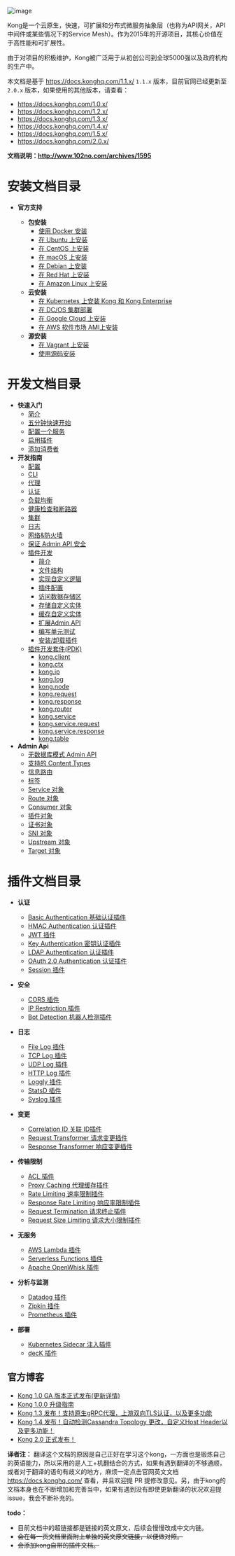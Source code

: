 ![image](https://user-images.githubusercontent.com/2004103/57691648-59208500-7677-11e9-9b6f-21ee0eb5a4dd.png)

Kong是一个云原生，快速，可扩展和分布式微服务抽象层（也称为API网关，API中间件或某些情况下的Service Mesh）。作为2015年的开源项目，其核心价值在于高性能和可扩展性。

由于对项目的积极维护，Kong被广泛用于从初创公司到全球5000强以及政府机构的生产中。

本文档是基于 https://docs.konghq.com/1.1.x/ `1.1.x` 版本，目前官网已经更新至 `2.0.x` 版本，如果使用的其他版本，请查看：

- https://docs.konghq.com/1.0.x/
- https://docs.konghq.com/1.2.x/
- https://docs.konghq.com/1.3.x/
- https://docs.konghq.com/1.4.x/
- https://docs.konghq.com/1.5.x/
- https://docs.konghq.com/2.0.x/

**文档说明：http://www.102no.com/archives/1595**

# 安装文档目录

- **官方支持**

   - **包安装**
      * [使用 Docker 安装](INSTALL/docker.md)
      * [在 Ubuntu 上安装](INSTALL/ubuntu.md)
      * [在 CentOS 上安装](INSTALL/centos.md)
      * [在 macOS 上安装](INSTALL/macos.md)
      * [在 Debian 上安装](INSTALL/debian.md)
      * [在 Red Hat 上安装](INSTALL/redhat.md)
      * [在 Amazon Linux 上安装](INSTALL/aws-linux.md)
   - **云安装**
      * [在 Kubernetes 上安装 Kong 和 Kong Enterprise](INSTALL/kubernetes.md)
      * [在 DC/OS 集群部署](INSTALL/dcos.md)
      * [在 Google Cloud 上安装](INSTALL/google-cloud.md)
      * [在 AWS 软件市场 AMI上安装](INSTALL/aws-marketplace.md)
   - **源安装**
      * [在 Vagrant 上安装](INSTALL/vagrant.md)
      * [使用源码安装](INSTALL/source.md)
      
      
# 开发文档目录

* **快速入门**
    * [简介](GETTING-STARTED/introduction.md)
    * [五分钟快速开始](GETTING-STARTED/quickstart.md)  
    * [配置一个服务](GETTING-STARTED/configuring-a-service.md)   
    * [启用插件](GETTING-STARTED/enabling-plugins.md)  
    * [添加消费者](GETTING-STARTED/adding-consumers.md)   
* **开发指南**
    * [配置](GUIDES&REFERENCES/configuration.md)    
    * [CLI](GUIDES&REFERENCES/cli.md)    
    * [代理](GUIDES&REFERENCES/proxy.md)    
    * [认证](GUIDES&REFERENCES/auth.md)       
    * [负载均衡](GUIDES&REFERENCES/loadbalancing.md)  
    * [健康检查和断路器](GUIDES&REFERENCES/health-checks-circuit-breakers.md)   
    * [集群](GUIDES&REFERENCES/clustering.md)  
    * [日志](GUIDES&REFERENCES/logging.md)  
    * [网络&防火墙](GUIDES&REFERENCES/network.md)  
    * [保证 Admin API 安全](GUIDES&REFERENCES/secure-admin-api.md)  
    * [插件开发](GUIDES&REFERENCES/plugin-development/)
        * [简介](GUIDES&REFERENCES/plugin-development/README.md)
        * [文件结构](GUIDES&REFERENCES/plugin-development/file-structure.md)
        * [实现自定义逻辑](GUIDES&REFERENCES/plugin-development/custom-logic.md)
        * [插件配置](GUIDES&REFERENCES/plugin-development/plugin-configuration.md)
        * [访问数据存储区](GUIDES&REFERENCES/plugin-development/access-the-datastore.md)
        * [存储自定义实体](GUIDES&REFERENCES/plugin-development/custom-entities.md)
        * [缓存自定义实体](GUIDES&REFERENCES/plugin-development/entities-cache.md)
        * [扩展Admin API](GUIDES&REFERENCES/plugin-development/admin-api.md)
        * [编写单元测试](GUIDES&REFERENCES/plugin-development/tests.md)
        * [安装/卸载插件](GUIDES&REFERENCES/plugin-development/distribution.md)
    * [插件开发套件(PDK)](GUIDES&REFERENCES/PDK/pdk.md)
        * [kong.client](GUIDES&REFERENCES/PDK/kong-client.md)
        * [kong.ctx](GUIDES&REFERENCES/PDK/kong-ctx.md)
        * [kong.ip](GUIDES&REFERENCES/PDK/kong-ip.md)
        * [kong.log](GUIDES&REFERENCES/PDK/kong-log.md)
        * [kong.node](GUIDES&REFERENCES/PDK/kong-node.md)
        * [kong.request](GUIDES&REFERENCES/PDK/kong-request.md)
        * [kong.response](GUIDES&REFERENCES/PDK/kong-response.md)
        * [kong.router](GUIDES&REFERENCES/PDK/kong-router.md)
        * [kong.service](GUIDES&REFERENCES/PDK/kong-service.md)
        * [kong.service.request](GUIDES&REFERENCES/PDK/kong-service-request.md)
        * [kong.service.response](GUIDES&REFERENCES/PDK/kong-service-response.md)
        * [kong.table](GUIDES&REFERENCES/PDK/kong-table.md)
* **Admin Api**
    * [无数据库模式 Admin API](ADMIN-API/db-less.md)
    * [支持的 Content Types](ADMIN-API/supported-content-types.md)
    * [信息路由](ADMIN-API/information-routes.md)
    * [标签](ADMIN-API/tags.md)
    * [Service 对象](ADMIN-API/service-object.md)
    * [Route 对象](ADMIN-API/route-object.md)
    * [Consumer 对象](ADMIN-API/consumer-object.md)
    * [插件对象](ADMIN-API/plugin-object.md)
    * [证书对象](ADMIN-API/certificate-object.md)
    * [SNI 对象](ADMIN-API/sni-object.md)
    * [Upstream 对象](ADMIN-API/upstream-object.md)
    * [Target 对象](ADMIN-API/target-object.md)

   
# 插件文档目录

- **认证**
    * [Basic Authentication 基础认证插件](HUB/basic-auth.md)
    * [HMAC Authentication 认证插件](HUB/hmac-auth.md) 
    * [JWT 插件](HUB/jwt.md)
    * [Key Authentication 密钥认证插件](HUB/key-auth.md)
    * [LDAP Authentication 认证插件](HUB/ldap-auth.md)
    * [OAuth 2.0 Authentication 认证插件](HUB/oauth2.md)
    * [Session 插件](HUB/session.md)
- **安全**
    * [CORS 插件](HUB/cors.md)
    * [IP Restriction 插件](HUB/ip-restriction.md)
    * [Bot Detection 机器人检测插件](HUB/bot-detection.md)
- **日志**
    * [File Log 插件](HUB/file-log.md)
    * [TCP Log 插件](HUB/tcp-log.md)
    * [UDP Log 插件](HUB/udp-log.md)
    * [HTTP Log 插件](HUB/http-log.md)
    * [Loggly 插件](HUB/loggly.md)
    * [StatsD 插件](HUB/statsd.md)
    * [Syslog 插件](HUB/syslog.md)
- **变更**
    * [Correlation ID 关联 ID插件](HUB/correlation-id.md)
    * [Request Transformer 请求变更插件](HUB/request-transformer.md)
    * [Response Transformer 响应变更插件](HUB/response-transformer.md)
- **传输限制**
    * [ACL 插件](HUB/acl.md)
    * [Proxy Caching 代理缓存插件](HUB/proxy-cache.md)
    * [Rate Limiting 速率限制插件](HUB/rate-limiting.md)
    * [Response Rate Limiting 响应率限制插件](HUB/response-ratelimiting.md)
    * [Request Termination 请求终止插件](HUB/request-termination.md)
    * [Request Size Limiting 请求大小限制插件](HUB/request-size-limiting.md)
- **无服务**
   * [AWS Lambda 插件](HUB/aws-lambda.md)
   * [Serverless Functions 插件](HUB/serverless-functions.md)
   * [Apache OpenWhisk 插件](HUB/openwhisk.md)

- **分析与监测**
    * [Datadog 插件](HUB/datadog.md)
    * [Zipkin 插件](HUB/zipkin.md)
    * [Prometheus 插件](HUB/prometheus.md)
- **部署**
    * [Kubernetes Sidecar 注入插件](HUB/kubernetes-sidecar-injector.md)
    * [decK 插件](HUB/deck.md)

## 官方博客

- [Kong 1.0 GA 版本正式发布(更新详情)](BLOG/kong-1.0.md)
- [Kong 1.0.0 升级指南](BLOG/kong-1.0-update.md)
- [Kong 1.3 发布！支持原生gRPC代理，上游双向TLS认证，以及更多功能](BLOG/kong-1.3.md)
- [Kong 1.4 发布！自动检测Cassandra Topology 更改，自定义Host Header以及更多功能！](BLOG/kong-1.4.md)
- [Kong 2.0 正式发布！](BLOG/kong-2.0.md)

**译者注：**
翻译这个文档的原因是自己正好在学习这个kong，一方面也是锻炼自己的英语能力，所以采用的是人工+机翻结合的方式，如果有遇到翻译的不够通顺，或者对于翻译的语句有歧义的地方，麻烦一定点击官网英文文档 https://docs.konghq.com/ 查看，并且欢迎提 PR 提修改意见。另，由于kong的文档本身也在不断增加和完善当中，如果有遇到没有即使更新翻译的状况欢迎提issue，我会不断补充的。

**todo：**
- 目前文档中的超链接都是链接的英文原文，后续会慢慢改成中文内链。
- ~~会在每一页文档里面附上单独的英文原文链接，以便做对照。~~
- ~~会添加kong自带的插件文档。~~




